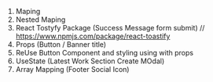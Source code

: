 1. Maping 
2. Nested Maping <Testimonial Section>
3. React Tostyfy Package (Success Message form submit) // https://www.npmjs.com/package/react-toastify
4. Props (Button / Banner title)
5. ReUse Button Component and styling using with props
6. UseState (Latest Work Section Create MOdal)
7. Array Mapping (Footer Social Icon)
